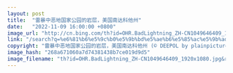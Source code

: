 ```yaml
---
layout: post
title:  "雷暴中恶地国家公园的岩层，美国南达科他州"
date:   "2022-11-09 16:00:00 +0800"
image_url: "http://cn.bing.com/th?id=OHR.BadLightning_ZH-CN1049646409_1920x1080.jpg&rf=LaDigue_1920x1080.jpg&pid=hp"
link: "/search?q=%e6%81%b6%e5%9c%b0%e5%9b%bd%e5%ae%b6%e5%85%ac%e5%9b%ad&form=hpcapt&mkt=zh-cn"
copyright: "雷暴中恶地国家公园的岩层，美国南达科他州 (© DEEPOL by plainpicture)"
image_hash: "268a671060a7d74381438b7ce019d9d5"
image_filename: "th?id=OHR.BadLightning_ZH-CN1049646409_1920x1080.jpg&rf=LaDigue_1920x1080.jpg&pid=hp"
---
```

